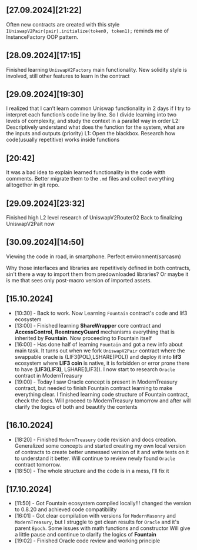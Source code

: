 ## [27.09.2024][21:22]
Often new contracts are created with this style `IUniswapV2Pair(pair).initialize(token0, token1);` reminds me of InstanceFactory OOP pattern.


## [28.09.2024][17:15]
Finished learning `UniswapV2Factory` main functionality. New solidity
style is involved, still other features to learn in the contract

## [29.09.2024][19:30]
I realized that I can’t learn common Uniswap functionality in 2 days if I try to interpret each function’s code line by line.
So I divide learning into two levels of complexity, and study the context in a parallel way in order
    L2: Descriptively understand what does the function for the system, what are the inputs and outputs (priority)
    L1: Open the blackbox. Research how code(usually repetitive) works inside functions

## [20:42]
It was a bad idea to explain learned functionality in the code
witth comments. Better migrate them to the `.md` files and collect everything alltogether in git repo.

## [29.09.2024][23:32]
Finished high L2 level research of UniswapV2Router02
Back to finalizing UniswapV2Pait now

## [30.09.2024][14։50]
Viewing the code in road, in smartphone.
Perfect environment(sarcasm)

Why those interfaces and libraries are repetitively defined
in both contracts, sin't there a way to import 
them from predownloaded libraries? Or maybe it is me
that sees only post-macro version of imported
assets.

## [15.10.2024]
* [10:30] - Back to work. Now Learning `Fountain` contract's code and lif3 ecosystem
* [13:00] - Finished learning **ShareWrapper** core contract and **AccessControl**, **ReentrancyGuard** mechanisms everything that is inherited by **Fountain**. Now proceeding to Fountain itself
* [16:00] - Has done half of learning `Fountain` and got a new info about main task. It turns out when we fork `UniswapV2Pair` contract where the swappable oracle is (LIF3(POL),LSHARE(POL)) and deploy it into **lif3** ecosystem where
  **LIF3 coin** is native, it is forbidden or error prone there to have (__LIF3(LIF3)__, LSHARE(LIF3)). I now start to research `Oracle` contract in ModernTreasury
* [19:00] - Today I saw Oracle concept is present in ModernTreasury contract, but needed to finish Fountain contract learning to make everything clear. I finished learning code structure of Fountain contract, check the docs. Will proceed to ModernTreasury tomorrow and after will clarify the logics of both and beautify the contents

## [16.10.2024]
* [18:20] - Finished `ModernTreasury` code revision and docs creation. Generalized some concepts and started creating my own local version of contracts to create better unmessed version of it and write tests on it to understand it better. Will continue to review newly found `Oracle` contract tomorrow.
* [18:50] - The whole structure and the code is in a mess, I'll fix it

## [17.10.2024]
* [11:50] - Got Fountain ecosystem compiled locally!!! changed the version to 0.8.20 and achieved code compatibility
* [16:01] - Got clear compilation with versions for `ModernMasonry` and `ModernTreasury`, but I struggle to get clean results for `Oracle` and it's parent `Epoch`. Some issues with math functions and constructor
  Will give a little pause and continue to clarify the logics of **Fountain**
* [19:02] - Finished Oracle code review and working principle



